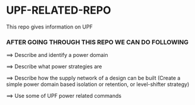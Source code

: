 # UPF-RELATED-REPO
This repo gives information on UPF

### AFTER GOING THROUGH THIS REPO WE CAN DO FOLLOWING 
  ==> Describe and identify a power domain 

  
  ==> Describe what power strategies are

  
  ==> Describe how the supply network of a design can be built
      (Create a simple power domain based isolation or retention, or level-shifter strategy)

      
  ==> Use some of UPF power related commands 
